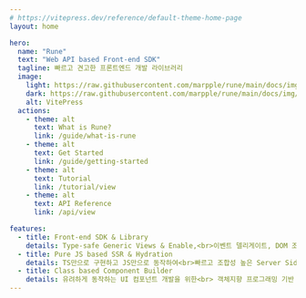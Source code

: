 ```yaml
---
# https://vitepress.dev/reference/default-theme-home-page
layout: home

hero:
  name: "Rune"
  text: "Web API based Front-end SDK"
  tagline: 빠르고 견고한 프론트엔드 개발 라이브러리
  image:
    light: https://raw.githubusercontent.com/marpple/rune/main/docs/img/logo.png
    dark: https://raw.githubusercontent.com/marpple/rune/main/docs/img/logo_dark.png
    alt: VitePress
  actions:
    - theme: alt
      text: What is Rune?
      link: /guide/what-is-rune
    - theme: alt
      text: Get Started
      link: /guide/getting-started
    - theme: alt
      text: Tutorial
      link: /tutorial/view
    - theme: alt
      text: API Reference
      link: /api/view

features:
  - title: Front-end SDK & Library
    details: Type-safe Generic Views & Enable,<br>이벤트 델리게이트, DOM 조작 라이브러리
  - title: Pure JS based SSR & Hydration
    details: TS만으로 구현하고 JS만으로 동작하여<br>빠르고 조합성 높은 Server Side Rendering
  - title: Class based Component Builder
    details: 유려하게 동작하는 UI 컴포넌트 개발을 위한<br> 객체지향 프로그래밍 기반 아키텍쳐 제공
---
```


